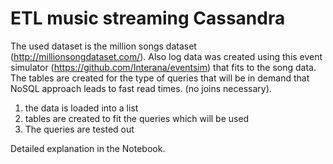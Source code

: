# ETL music streaming Cassandra

The used dataset is the million songs dataset (http://millionsongdataset.com/). Also log data was created using
this event simulator (https://github.com/Interana/eventsim) that fits to the song data.
The tables are created for the type of queries that will be in demand that NoSQL approach leads to fast read times.
(no joins necessary).

1. the data is loaded into a list
2. tables are created to fit the queries which will be used
3. The queries are tested out

Detailed explanation in the Notebook.
